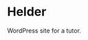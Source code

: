 <!--
  id: 2623
  slug: helder
  type: fortpolio
  categories: JavaScript, frontend, HTML/CSS, graphic design, mobile
  tags: JavaScript, Wordpress, Less, interaction design, concept
  clients: Helder
  collaboration: 
  prizes: 
  thumbnail: Helder.jpg
  image: Helder.jpg
  images: Helder.jpg
  inCv: false
  inPortfolio: false
  dateFrom: 2014-08-01
  dateTo: 2014-08-30
-->

# Helder

<p>WordPress site for a tutor.</p>
